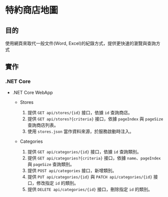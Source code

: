 # 特約商店地圖

## 目的
使用網頁來取代一般文件(Word, Excel)的紀錄方式，提供更快速的瀏覽與查詢方式

## 實作

### .NET Core

- .NET Core WebApp
    
    - Stores

        1. 提供 `GET api/stores/{id}` 接口，依據 `id` 查詢商店。
        2. 提供 `GET api/stores?{criteria}` 接口，依據 `pageIndex` 與 `pageSize` 查詢商店列表。
        3. 使用 `stores.json` 當作資料來源，於服務啟動時注入。

    - Categories

        1. 提供 `GET api/categories/{id}` 接口，依據 `id` 查詢類別。
        2. 提供 `GET api/categories?{criteria}` 接口，依據 `name`、`pageIndex` 與 `pageSize` 查詢類別。
        3. 提供 `POST api/categories` 接口，新增類別。
        4. 提供 `PUT api/categories/{id}` 與 `PATCH api/categories/{id}` 接口，修改指定 `id` 的類別。
        5. 提供 `DELETE api/categories/{id}` 接口，刪除指定 `id` 的類別。
